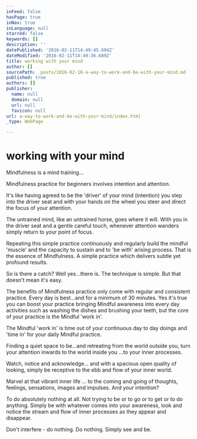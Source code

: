 ```yaml
---
inFeed: false
hasPage: true
inNav: true
inLanguage: null
starred: false
keywords: []
description: ''
datePublished: '2016-02-11T14:49:45.694Z'
dateModified: '2016-02-11T14:49:36.689Z'
title: working with your mind
author: []
sourcePath: _posts/2016-02-10-a-way-to-work-and-be-with-your-mind.md
published: true
authors: []
publisher:
  name: null
  domain: null
  url: null
  favicon: null
url: a-way-to-work-and-be-with-your-mind/index.html
_type: WebPage

---
```

# working with your mind

Mindfulness is a mind training...

Mindfulness practice for beginners involves intention and attention. 

It's like having agreed to be the 'driver' of your mind (intention) you  step into the driver seat and with your hands on the wheel you steer and direct the focus of your attention.  

The untrained mind, like an untrained horse, goes where it will. With you in the driver seat and a gentle careful touch, whenever attention wanders simply return to your point of focus. 

Repeating this simple practice continuously and regularly build the mindful 'muscle' and the capacity to sustain and to 'be with' arising process. That is the essence of Mindfulness. A simple practice which delivers subtle yet profound results. 

So is there a catch? Well yes...there is. The technique is simple. But that doesn't mean it's easy. 

The benefits of Mindfulness practice only come with regular and consistent practice. Every day is best...and for a minimum of 30 minutes. Yes it's true you can boost your practice bringing Mindful awareness into every day activities such as washing the dishes and brushing your teeth, but the core of your practice is the Mindful 'work in'. 

The Mindful 'work in' is time out of your continuous day to day doings and 'time in' for your daily Mindful practice. 

Finding a quiet space to be...and retreating from the world outside you, turn your attention inwards to the world inside you ...to your inner processes. 

Watch, notice and acknowledge... and with a spacious open quality of looking, simply be receptive to the ebb and flow of your inner world. 

Marvel at that vibrant inner life  ... to the coming and going of thoughts, feelings, sensations, images and impulses. And your intention? 

To do absolutely nothing at all. Not trying to be or to go or to get or to do anything. Simply be with whatever comes into your awareness, look and notice the stream and flow of inner processes as they appear and disappear. 

Don't interfere - do nothing.  Do nothing. Simply see and be.